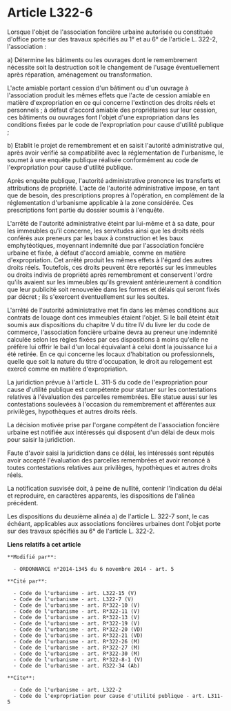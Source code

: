 # Article L322-6

Lorsque l'objet de l'association foncière urbaine autorisée ou constituée d'office porte sur des travaux spécifiés au 1° et
au 6° de l'article L. 322-2, l'association : 

a) Détermine les bâtiments ou les ouvrages dont le remembrement nécessite soit la destruction soit le changement de l'usage
éventuellement après réparation, aménagement ou transformation. 

L'acte amiable portant cession d'un bâtiment ou d'un ouvrage à l'association produit les mêmes effets que l'acte de cession
amiable en matière d'expropriation en ce qui concerne l'extinction des droits réels et personnels ; à défaut d'accord amiable
des propriétaires sur leur cession, ces bâtiments ou ouvrages font l'objet d'une expropriation dans les conditions fixées par
le code de l'expropriation pour cause d'utilité publique ; 

b) Etablit le projet de remembrement et en saisit l'autorité administrative qui, après avoir vérifié sa compatibilité avec la
réglementation de l'urbanisme, le soumet à une enquête publique réalisée conformément au code de l'expropriation pour cause
d'utilité publique. 

Après enquête publique, l'autorité administrative prononce les transferts et attributions de propriété. L'acte de l'autorité
administrative impose, en tant que de besoin, des prescriptions propres à l'opération, en complément de la réglementation
d'urbanisme applicable à la zone considérée. Ces prescriptions font partie du dossier soumis à l'enquête. 

L'arrêté de l'autorité administrative éteint par lui-même et à sa date, pour les immeubles qu'il concerne, les servitudes
ainsi que les droits réels conférés aux preneurs par les baux à construction et les baux emphytéotiques, moyennant indemnité
due par l'association foncière urbaine et fixée, à défaut d'accord amiable, comme en matière d'expropriation. Cet arrêté
produit les mêmes effets à l'égard des autres droits réels. Toutefois, ces droits peuvent être reportés sur les immeubles ou
droits indivis de propriété après remembrement et conservent l'ordre qu'ils avaient sur les immeubles qu'ils grevaient
antérieurement à condition que leur publicité soit renouvelée dans les formes et délais qui seront fixés par décret ; ils
s'exercent éventuellement sur les soultes. 

L'arrêté de l'autorité administrative met fin dans les mêmes conditions aux contrats de louage dont ces immeubles étaient
l'objet. Si le bail éteint était soumis aux dispositions du chapitre V du titre IV du livre Ier du code de commerce,
l'association foncière urbaine devra au preneur une indemnité calculée selon les règles fixées par ces dispositions à moins
qu'elle ne préfère lui offrir le bail d'un local équivalant à celui dont la jouissance lui a été retirée. En ce qui concerne
les locaux d'habitation ou professionnels, quelle que soit la nature du titre d'occupation, le droit au relogement est exercé
comme en matière d'expropriation. 

La juridiction prévue à l'article L. 311-5 du code de l'expropriation pour cause d'utilité publique est compétente pour
statuer sur les contestations relatives à l'évaluation des parcelles remembrées. Elle statue aussi sur les contestations
soulevées à l'occasion du remembrement et afférentes aux privilèges, hypothèques et autres droits réels. 

La décision motivée prise par l'organe compétent de l'association foncière urbaine est notifiée aux intéressés qui disposent
d'un délai de deux mois pour saisir la juridiction. 

Faute d'avoir saisi la juridiction dans ce délai, les intéressés sont réputés avoir accepté l'évaluation des parcelles
remembrées et avoir renoncé à toutes contestations relatives aux privilèges, hypothèques et autres droits réels. 

La notification susvisée doit, à peine de nullité, contenir l'indication du délai et reproduire, en caractères apparents, les
dispositions de l'alinéa précédent. 

Les dispositions du deuxième alinéa a) de l'article L. 322-7 sont, le cas échéant, applicables aux associations foncières
urbaines dont l'objet porte sur des travaux spécifiés au 6° de l'article L. 322-2.

**Liens relatifs à cet article**

	**Modifié par**:

	  - ORDONNANCE n°2014-1345 du 6 novembre 2014 - art. 5

	**Cité par**:

	  - Code de l'urbanisme - art. L322-15 (V)
	  - Code de l'urbanisme - art. L322-7 (V)
	  - Code de l'urbanisme - art. R*322-10 (V)
	  - Code de l'urbanisme - art. R*322-11 (V)
	  - Code de l'urbanisme - art. R*322-13 (V)
	  - Code de l'urbanisme - art. R*322-19 (V)
	  - Code de l'urbanisme - art. R*322-20 (VD)
	  - Code de l'urbanisme - art. R*322-21 (VD)
	  - Code de l'urbanisme - art. R*322-26 (M)
	  - Code de l'urbanisme - art. R*322-27 (M)
	  - Code de l'urbanisme - art. R*322-30 (M)
	  - Code de l'urbanisme - art. R*322-8-1 (V)
	  - Code de l'urbanisme - art. R322-34 (Ab)

	**Cite**:

	  - Code de l'urbanisme - art. L322-2
	  - Code de l'expropriation pour cause d'utilité publique - art. L311-5
